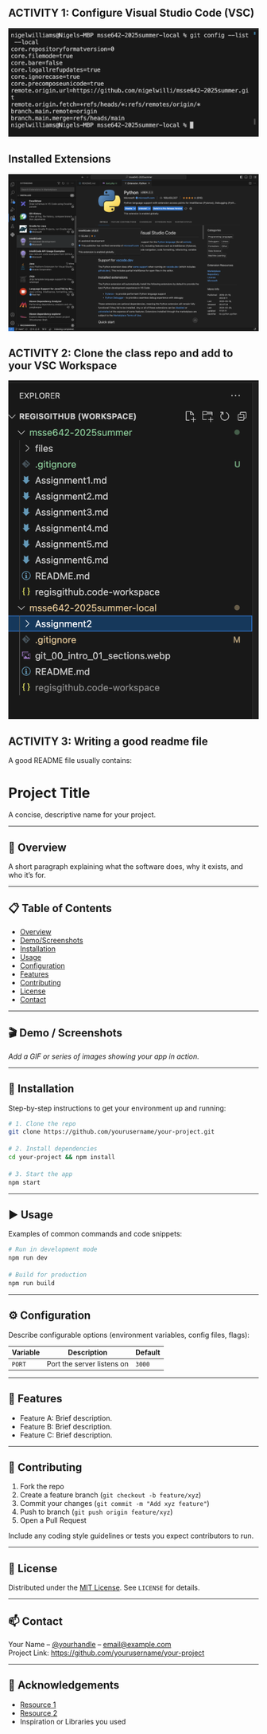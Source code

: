 ## ACTIVITY 1: Configure Visual Studio Code (VSC)

![Visual Studio Code](./files/screenshots/Assignment2-1.jpg)

## Installed Extensions

![Visual Studio Code Exenstions](./files/screenshots/Assignment2-2.jpg)


## ACTIVITY 2: Clone the class repo and add to your VSC Workspace

![Visual Studio Code](./files/screenshots/Assignment2-3.jpg)


## ACTIVITY 3: Writing a good readme file  

A good README file usually contains:


# Project Title
A concise, descriptive name for your project.

---

## 🚀 Overview
A short paragraph explaining what the software does, why it exists, and who it’s for.

---

## 📋 Table of Contents
- [Overview](#-overview)
- [Demo/Screenshots](#-demo-screenshots)
- [Installation](#-installation)
- [Usage](#-usage)
- [Configuration](#-configuration)
- [Features](#-features)
- [Contributing](#-contributing)
- [License](#-license)
- [Contact](#-contact)

---

## 🎬 Demo / Screenshots
_Add a GIF or series of images showing your app in action._

---

## 💾 Installation
Step-by-step instructions to get your environment up and running:

```bash
# 1. Clone the repo
git clone https://github.com/yourusername/your-project.git

# 2. Install dependencies
cd your-project && npm install

# 3. Start the app
npm start
```

---

## ▶️ Usage
Examples of common commands and code snippets:

```bash
# Run in development mode
npm run dev

# Build for production
npm run build
```

---

## ⚙️ Configuration
Describe configurable options (environment variables, config files, flags):

| Variable           | Description                     | Default   |
| ------------------ | ------------------------------- | --------- |
| `PORT`             | Port the server listens on      | `3000`    |
---

## 🌟 Features
- Feature A: Brief description.
- Feature B: Brief description.
- Feature C: Brief description.

---

## 🤝 Contributing
1. Fork the repo  
2. Create a feature branch (`git checkout -b feature/xyz`)  
3. Commit your changes (`git commit -m "Add xyz feature"`)  
4. Push to branch (`git push origin feature/xyz`)  
5. Open a Pull Request

Include any coding style guidelines or tests you expect contributors to run.

---

## 📜 License
Distributed under the [MIT License](./LICENSE). See `LICENSE` for details.

---

## 📫 Contact
Your Name – [@yourhandle](https://twitter.com/yourhandle) – email@example.com  
Project Link: https://github.com/yourusername/your-project

---

## 🙏 Acknowledgements
- [Resource 1](https://…)  
- [Resource 2](https://…)  
- Inspiration or Libraries you used


